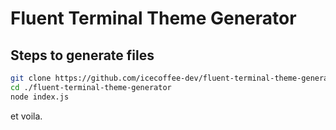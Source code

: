 # Fluent Terminal Theme Generator

## Steps to generate files


```bash
git clone https://github.com/icecoffee-dev/fluent-terminal-theme-generator.git
cd ./fluent-terminal-theme-generator
node index.js
```

et voila. 
